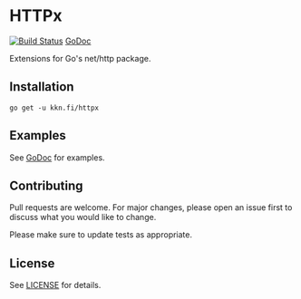 # HTTPx

[![Build Status](https://github.com/kare/httpx/workflows/HTTPX/badge.svg?branch=master)](https://github.com/kare/httpx/actions?query=workflow%3AHTTPX)
[GoDoc](https://pkg.go.dev/kkn.fi/httpx)

Extensions for Go's net/http package.

## Installation

    go get -u kkn.fi/httpx

## Examples

See [GoDoc](https://pkg.go.dev/kkn.fi/httpx) for examples.

## Contributing

Pull requests are welcome. For major changes, please open an issue first
to discuss what you would like to change.

Please make sure to update tests as appropriate.

## License

See [LICENSE](LICENSE) for details.
